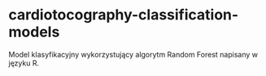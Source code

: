 # cardiotocography-classification-models
Model klasyfikacyjny wykorzystujący algorytm Random Forest napisany w języku R.
